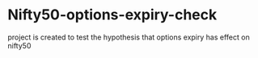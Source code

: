 # Nifty50-options-expiry-check
project is created to test the hypothesis that options expiry has effect on nifty50
